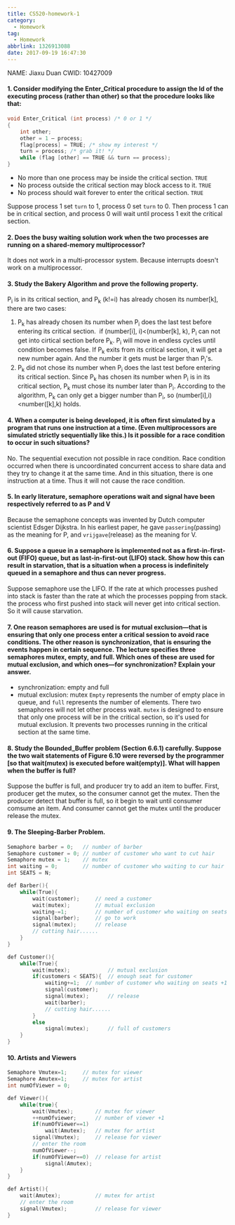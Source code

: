 ```yaml
---
title: CS520-homework-1
category:
  - Homework
tag:
  - Homework
abbrlink: 1326913088
date: 2017-09-19 16:47:30
---
```


NAME: Jiaxu Duan
CWID: 10427009

#### 1. Consider modifying the Enter_Critical procedure to assign the Id of the executing process (rather than other) so that the procedure looks like that:
```cpp
void Enter_Critical (int process) /* 0 or 1 */
{
    int other;
    other = 1 – process;
    flag[process] = TRUE; /* show my interest */
    turn = process; /* grab it! */
    while (flag [other] == TRUE && turn == process);
}
```
* No more than one process may be inside the critical section. `TRUE`
* No process outside the critical section may block access to it. `TRUE`
* No process should wait forever to enter the critical section. `TRUE`

Suppose process 1 set `turn` to 1, process 0 set `turn` to 0. Then process 1 can be in critical section, and process 0 will wait until process 1 exit the critical section.


#### 2. Does the busy waiting solution work when the two processes are running on a shared-memory multiprocessor?
It does not work in a multi-processor system. Because interrupts doesn't work on a multiprocessor.


#### 3. Study the Bakery Algorithm and prove the following property.
P<sub>i</sub> is in its critical section, and P<sub>k</sub> (k!=i) has already chosen its number[k], there are two cases: 
1. P<sub>k</sub> has already chosen its number when P<sub>i</sub> does the last test before entering its critical section. 
if (number[i], i)<(number[k], k), P<sub>i</sub> can not get into cirtical section before P<sub>k</sub>. P<sub>i</sub> will move in endless cycles until condition becomes false. If P<sub>k</sub> exits from its critical section, it will get a new number again. And the number it gets must be larger than P<sub>i</sub>'s.
2. P<sub>k</sub> did not chose its number when P<sub>i</sub> does the last test before entering its critical section.
Since P<sub>k</sub> has chosen its number when P<sub>i</sub> is in its critical section, P<sub>k</sub> must chose its number later than P<sub>i</sub>. According to the algorithm, P<sub>k</sub> can only get a bigger number than P<sub>i</sub>, so (number[i],i)<number([k],k) holds.


#### 4. When a computer is being developed, it is often first simulated by a program that runs one instruction at a time. (Even multiprocessors are simulated strictly sequentially like this.) Is it possible for a race condition to occur in such situations?
No. The sequential execution not possible in race condition. Race condition occurred when there is uncoordinated concurrent access to share data and they try to change it at the same time. And in this situation, there is one instruction at a time. Thus it will not cause the race condition.


#### 5. In early literature, semaphore operations wait and signal have been respectively referred to as P and V
Because the semaphone concepts was invented by Dutch computer scientist Edsger Dijkstra. In his earliest paper, he gave `passering`(passing) as the meaning for P, and `vrijgave`(release) as the meaning for V.


#### 6. Suppose a queue in a semaphore is implemented not as a first-in-first-out (FIFO) queue, but as last-in-first-out (LIFO) stack. Show how this can result in starvation, that is a situation when a process is indefinitely queued in a semaphore and thus can never progress.
Suppose semaphore use the LIFO. If the rate at which processes pushed into stack is faster than the rate at which the processes popping from stack. the process who first pushed into stack will never get into critical section. So it will cause starvation.


#### 7. One reason semaphores are used is for mutual exclusion—that is ensuring that only one process enter a critical session to avoid race conditions. The other reason is synchronization, that is ensuring the events happen in certain sequence. The lecture specifies three semaphores mutex, empty, and full. Which ones of these are used for mutual exclusion, and which ones—for synchronization? Explain your answer.
* synchronization: empty and full
* mutual exclusion: mutex
`Empty` represents the number of empty place in queue, and `full` represents the number of elements. There two semaphores will not let other process wait. 
`mutex` is designed to ensure that only one process will be in the critical section, so it's used for mutual exclusion. It prevents two processes running in the critical section at the same time.


#### 8. Study the Bounded_Buffer problem (Section 6.6.1) carefully. Suppose the two wait statements of Figure 6.10 were reversed by the programmer [so that wait(mutex) is executed before wait(empty)]. What will happen when the buffer is full?
Suppose the buffer is full, and producer try to add an item to buffer. First, producer get the mutex, so the consumer cannot get the mutex. Then the producer detect that buffer is full, so it begin to wait until consumer comsume an item. And consumer cannot get the mutex until the producer release the mutex.


#### 9. The Sleeping-Barber Problem.
```cpp
Semaphore barber = 0;   // number of barber
Semaphore customer = 0; // number of customer who want to cut hair
Semaphore mutex = 1;    // mutex
int waiting = 0;        // number of customer who waiting to cur hair
int SEATS = N;

def Barber(){
    while(True){
        wait(customer);     // need a customer
        wait(mutex);        // mutual exclusion
        waiting-=1;         // number of customer who waiting on seats -1
        signal(barber);     // go to work 
        signal(mutex);      // release
        // cutting hair......
    }
}

def Customer(){
    while(True){
        wait(mutex);            // mutual exclusion
        if(customers < SEATS){  // enough seat for customer
            waiting+=1;  // number of customer who waiting on seats +1
            signal(customer);
            signal(mutex);      // release
            wait(barber);
            // cutting hair......
        }
        else
            signal(mutex);      // full of customers
    }
}
```


#### 10. Artists and Viewers
```cpp
Semaphore Vmutex=1;     // mutex for viewer
Semaphore Amutex=1;     // mutex for artist
int numOfViewer = 0;

def Viewer(){
    while(true){
        wait(Vmutex);       // mutex for viewer
        ++numOfviewer;      // number of viewer +1
        if(numOfViewer==1)
            wait(Amutex);   // mutex for artist
        signal(Vmutex);     // release for viewer
        // enter the room
        numOfViewer--;
        if(numOfViewer==0)  // release for artist
            signal(Amutex);
    }
}

def Artist(){
    wait(Amutex);           // mutex for artist
    // enter the room
    signal(Vmutex);         // release for viewer
}
```
